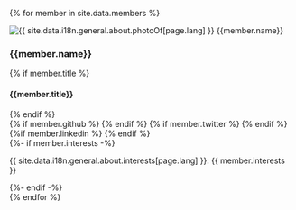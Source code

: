 <section class = "team-container" >

{% for member in site.data.members %}
<article class = "team-member">
  <img src="{{member.picture_path}}" alt="{{ site.data.i18n.general.about.photoOf[page.lang] }} {{member.name}}">
  <h3>{{member.name}}</h3>
  {% if member.title %}
    <h4>{{member.title}}</h4>
  {% endif %}
  <div class = "team-content">
    <div>
      <a class = "member-icon" aria-label="{{member.email}}" href="mailto:{{member.email}}"><i class="icon-envelop"></i></a>
      {% if member.github %}
        <a class = "member-icon" aria-label="{{member.github}}" href="https://github.com/{{ member.github }}"><i class="icon-github"></i></a>
      {% endif %}
      {% if member.twitter %}
        <a class = "member-icon" aria-label="{{member.twitter}}" href="https://twitter.com/{{ member.twitter }}"><i class="icon-twitter"></i></a>
      {% endif %}
      {%if member.linkedin %}
        <a class = "member-icon" aria-label="{{member.linkedin}}" href="https://ca.linkedin.com/in/{{ member.linkedin }}"><i class="icon-linkedin"></i></a>
      {% endif %}
    </div>
    {%- if member.interests -%}
      <p>{{ site.data.i18n.general.about.interests[page.lang] }}: {{ member.interests }}</p>
    {%- endif -%}
  </div>
</article>
{% endfor %}

</section>
